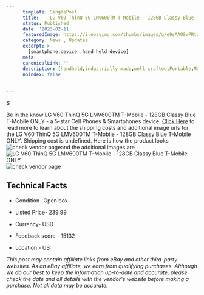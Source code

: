 ```yaml
---
      template: SinglePost
      title: -- LG V60 ThinQ 5G LMV600TM T-Mobile - 128GB Classy Blue T-Mobile  ONLY
      status: Published
      date: '2023-02-11'
      featuredImage: https://i.ebayimg.com/thumbs/images/g/e9sAAOSwPRteeg85/s-l225.jpg
      category: News , Updates
      excerpt: >-
        [smartphone,device ,hand held device]
      meta:
      canonicalLink: ''
      description: [handheld,industrially made,well crafted,Portable,Mobile,Compact,Convenient,Lightweight,Maneuverable,Man-portable,Miniature,Carriable,Hand-held,Light,Holdable,Transportable,Mobile device,Pocket-sized,On-the-go,Wireless,Cordless,Compact size,Convenient size, smartphone,device ,hand held device]
      noindex: false
      
        
---
```

$

Be in the know LG V60 ThinQ 5G LMV600TM T-Mobile - 128GB Classy Blue T-Mobile  ONLY - a 5-star Cell Phones & Smartphones device. [Click Here](https://www.ebay.com/itm/324563204409?hash=item4b91797939%3Ag%3Ae9sAAOSwPRteeg85&amdata=enc%3AAQAHAAAA4K3b3LK3h1Gz3eZsLy4RInIj2CQ71AqD%2BzmRixhQ7MOI3HPf6kFbzX%2B9D0arUTEwnWzUxUjmj%2FCJhCycvRZChwqva8V1oFoYwmK0jxe4ibcD793qeRwhO10Vp2bgxUzsLYEMhYA1Jb4GxxWGjMBiiTKhoVK6b26vh9nV7tGaCtlGmGZItK7RzXOOp%2BZJ%2BEkmkQeNzs6ySisPABFDZHW%2FkAU%2B0z2Q2sSuT9UyHsuMU4ZgfAXlR4edOARgQwAFJDBaRvS5gTALlLhW%2F%2BABzz6%2BIFOWJAdFY75X8mMCJ%2B8vTL%2FA&mkevt=1&mkcid=1&mkrid=711-53200-19255-0&campid=%253CePNCampaignId%253E&customid=%253CreferenceId%253E&toolid=10049) to read more to learn about the shipping costs and additional image urls for the LG V60 ThinQ 5G LMV600TM T-Mobile - 128GB Classy Blue T-Mobile  ONLY. Shipping cost is undefined. Here is how the product looks ![check vendor page](https://i.ebayimg.com/thumbs/images/g/e9sAAOSwPRteeg85/s-l225.jpg)and the additional images are![LG V60 ThinQ 5G LMV600TM T-Mobile - 128GB Classy Blue T-Mobile  ONLY](https://i.ebayimg.com/images/g/e9sAAOSwPRteeg85/s-l225.jpg)![check vendor page]()



 ## Technical Facts 



     
      

 - Condition- Open box 


      

 - Listed Price- 239.99 


      

 - Currency- USD 


      

 - Feedback score - 15132 


      

 - Location - US 


      
      

 *_This post may contain affiliate links from eBay and other third-party websites. As an eBay affiliate, we earn from qualifying purchases. Although we do our best to keep the information up-to-date and accurate, please check the date and all details with the vendor's website before making a purchase. Not all data may be accurate._*






